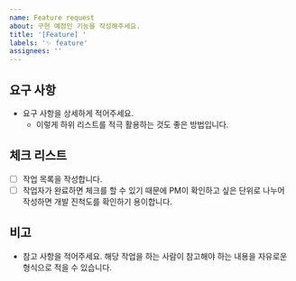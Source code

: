 ```yaml
---
name: Feature request
about: 구현 예정인 기능을 작성해주세요.
title: '[Feature] '
labels: '✨ feature'
assignees: ''
---
```


## 요구 사항

- 요구 사항을 상세하게 적어주세요.
  - 이렇게 하위 리스트를 적극 활용하는 것도 좋은 방법입니다.

## 체크 리스트

- [ ] 작업 목록을 작성합니다.
- [ ] 작업자가 완료하면 체크를 할 수 있기 때문에 PM이 확인하고 싶은 단위로 나누어 작성하면 개발 진척도를 확인하기 용이합니다.

## 비고

- 참고 사항을 적어주세요. 해당 작업을 하는 사람이 참고해야 하는 내용을 자유로운 형식으로 적을 수 있습니다.
